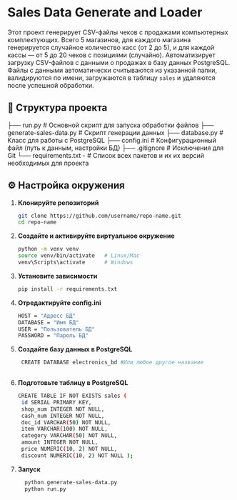 # Sales Data Generate and Loader

Этот проект генерирует CSV-файлы чеков с продажами компьютерных комплектующих. Всего 5 магазинов, для каждого магазина генерируется случайное количество касс (от 2 до 5), и для каждой кассы — от 5 до 20 чеков с позициями (случайно).
Автоматизирует загрузку CSV-файлов с данными о продажах в базу данных PostgreSQL.  
Файлы с данными автоматически считываются из указанной папки, валидируются по имени, загружаются в таблицу `sales` и удаляются после успешной обработки.

## 📂 Структура проекта
├── run.py # Основной скрипт для запуска обработки файлов
├── generate-sales-data.py # Скрипт генерации данных
├── database.py # Класс для работы с PostgreSQL
├── config.ini # Конфигурационный файл (путь к данным, настройки БД)
├── .gitignore # Исключения для Git
└── requirements.txt - # Список всех пакетов и их их версий необходимых для проекта

## ⚙️ Настройка окружения
1. **Клонируйте репозиторий**
   ```bash
   git clone https://github.com/username/repo-name.git
   cd repo-name
2. **Создайте и активируйте виртуальное окружение**
   ```bash
   python -m venv venv
   source venv/bin/activate   # Linux/Mac
   venv\Scripts\activate      # Windows
3. **Установите зависимости**
   ```bash
   pip install -r requirements.txt
4. **Отредактируйте config.ini**
   ```bash
   HOST = "Адресс БД"
   DATABASE = "Имя БД"
   USER = "Пользователь БД"
   PASSWORD = "Пароль БД"
6. **Создайте базу данных в PostgreSQL**
   ```bash
    CREATE DATABASE electronics_bd #Или любое другое название     
  
6. **Подготовьте таблицу в PostgreSQL**
   ```bash
   CREATE TABLE IF NOT EXISTS sales (
    id SERIAL PRIMARY KEY,
    shop_num INTEGER NOT NULL,
    cash_num INTEGER NOT NULL,
    doc_id VARCHAR(50) NOT NULL,
    item VARCHAR(100) NOT NULL,
    category VARCHAR(50) NOT NULL,
    amount INTEGER NOT NULL,
    price NUMERIC(10, 2) NOT NULL,
    discount NUMERIC(10, 2) NOT NULL );
5. **Запуск**
   ```bash
     python generate-sales-data.py
     python run.py
   
     




